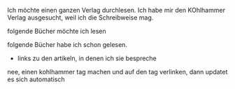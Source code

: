 Ich möchte einen ganzen Verlag durchlesen.
Ich habe mir den KOhlhammer Verlag ausgesucht, weil ich die Schreibweise mag.

folgende Bücher möchte ich lesen

folgende Bücher habe ich schon gelesen.
- links zu den artikeln, in denen ich sie bespreche

nee, einen kohlhammer tag machen und auf den tag verlinken, dann updatet es sich automatisch